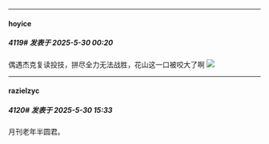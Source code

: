 ﻿
*****

####  hoyice  
##### 4119#       发表于 2025-5-30 00:20

偶遇杰克复读投技，拼尽全力无法战胜，花山这一口被咬大了啊
<img src="https://p.sda1.dev/24/332be596f23caa04728a26a573fdaae7/image.jpg" referrerpolicy="no-referrer">


*****

####  razielzyc  
##### 4120#       发表于 2025-5-30 15:33

月刊老年半圆君。

